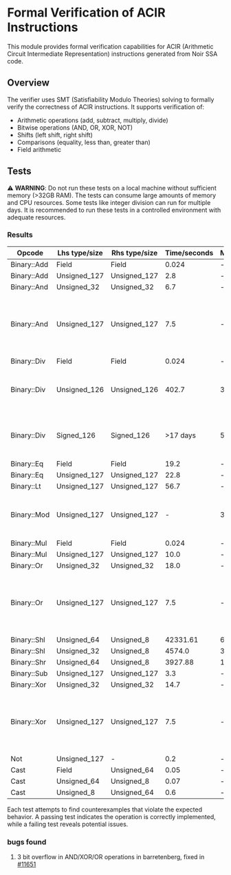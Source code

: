 # Formal Verification of ACIR Instructions

This module provides formal verification capabilities for ACIR (Arithmetic Circuit Intermediate Representation) instructions generated from Noir SSA code.

## Overview

The verifier uses SMT (Satisfiability Modulo Theories) solving to formally verify the correctness of ACIR instructions. It supports verification of:

- Arithmetic operations (add, subtract, multiply, divide)
- Bitwise operations (AND, OR, XOR, NOT)
- Shifts (left shift, right shift)
- Comparisons (equality, less than, greater than)
- Field arithmetic

## Tests

⚠️ **WARNING**: Do not run these tests on a local machine without sufficient memory (>32GB RAM). The tests can consume large amounts of memory and CPU resources. Some tests like integer division can run for multiple days. It is recommended to run these tests in a controlled environment with adequate resources.

### Results

| Opcode      | Lhs type/size | Rhs type/size | Time/seconds | Memory/GB | Success | SMT Term Type    | Reason                                                                                                        |
| ----------- | ------------- | ------------- | ------------ | --------- | ------- | ---------------- | ------------------------------------------------------------------------------------------------------------- |
| Binary::Add | Field         | Field         | 0.024        | -         | &check; | TermType::FFTerm |                                                                                                               |
| Binary::Add | Unsigned_127  | Unsigned_127  | 2.8          | -         | &check; | TermType::BVTerm |                                                                                                               |
| Binary::And | Unsigned_32   | Unsigned_32   | 6.7          | -         | &check; | TermType::BVTerm |                                                                                                               |
| Binary::And | Unsigned_127  | Unsigned_127  | 7.5          | -         | &cross; | TermType::BVTerm | [smt solver lookup doesnt support 2bits tables](https://github.com/AztecProtocol/aztec-packages/issues/11721) |
| Binary::Div | Field         | Field         | 0.024        | -         | &check; | TermType::FFTerm |                                                                                                               |
| Binary::Div | Unsigned_126  | Unsigned_126  | 402.7        | 3.5       | &cross; | TermType::BVTerm | [Field and bitvector logic mixing](https://github.com/AztecProtocol/aztec-packages/issues/11722)              |
| Binary::Div | Signed_126    | Signed_126    | >17 days     | 5.1       | &cross; | TermType::BVTerm | [Field and bitvector logic mixing](https://github.com/AztecProtocol/aztec-packages/issues/11722)              |
| Binary::Eq  | Field         | Field         | 19.2         | -         | &check; | TermType::FFTerm |                                                                                                               |
| Binary::Eq  | Unsigned_127  | Unsigned_127  | 22.8         | -         | &check; | TermType::BVTerm |                                                                                                               |
| Binary::Lt  | Unsigned_127  | Unsigned_127  | 56.7         | -         | &check; | TermType::BVTerm |                                                                                                               |
| Binary::Mod | Unsigned_127  | Unsigned_127  | -            | 3.2       | &cross; | TermType::BVTerm | [Field and bitvector logic mixing](https://github.com/AztecProtocol/aztec-packages/issues/11722)              |
| Binary::Mul | Field         | Field         | 0.024        | -         | &check; | TermType::FFTerm |                                                                                                               |
| Binary::Mul | Unsigned_127  | Unsigned_127  | 10.0         | -         | &check; | TermType::BVTerm |                                                                                                               |
| Binary::Or  | Unsigned_32   | Unsigned_32   | 18.0         | -         | &check; | TermType::BVTerm |                                                                                                               |
| Binary::Or  | Unsigned_127  | Unsigned_127  | 7.5          | -         | &cross; | TermType::BVTerm | [smt solver lookup doesnt support 2bits tables](https://github.com/AztecProtocol/aztec-packages/issues/11721) |
| Binary::Shl | Unsigned_64   | Unsigned_8    | 42331.61     | 63.2      | &check; | TermType::BVTerm |                                                                                                               |
| Binary::Shl | Unsigned_32   | Unsigned_8    | 4574.0       | 30        | &check; | TermType::BVTerm |                                                                                                               |
| Binary::Shr | Unsigned_64   | Unsigned_8    | 3927.88      | 10        | &check; | TermType::BVTerm |                                                                                                               |
| Binary::Sub | Unsigned_127  | Unsigned_127  | 3.3          | -         | &check; | TermType::BVTerm |                                                                                                               |
| Binary::Xor | Unsigned_32   | Unsigned_32   | 14.7         | -         | &check; | TermType::BVTerm |                                                                                                               |
| Binary::Xor | Unsigned_127  | Unsigned_127  | 7.5          | -         | &cross; | TermType::BVTerm | [smt solver lookup doesnt support 2bits tables](https://github.com/AztecProtocol/aztec-packages/issues/11721) |
| Not         | Unsigned_127  | -             | 0.2          | -         | &check; | TermType::BVTerm |                                                                                                               |
| Cast        | Field         | Unsigned_64         | 0.05        | -         | &check; | TermType::FFTerm |                                                                                                               |
| Cast        | Unsigned_64   | Unsigned_8         | 0.07        | -         | &check; | TermType::BVTerm |                                                                                                               |
| Cast        | Unsigned_8    | Unsigned_64        | 0.6        | -         | &check; | TermType::BVTerm |                                                                                                               |

Each test attempts to find counterexamples that violate the expected behavior. A passing test indicates the operation is correctly implemented, while a failing test reveals potential issues.

### bugs found

1. 3 bit overflow in AND/XOR/OR operations in barretenberg, fixed in [#11651](https://github.com/AztecProtocol/aztec-packages/commit/dddab22934b3abb798dbf204bccb68b557ee2193)

